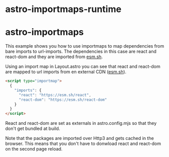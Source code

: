 # astro-importmaps-runtime

# astro-importmaps

This example shows you how to use importmaps to map dependencies from bare imports to url-imports. The dependencies in this case are react and react-dom and they are imported from [esm.sh](https://esm.sh/).

Using an import map in Layout.astro you can see that react and react-dom are mapped to url imports from en external CDN ([esm.sh](https://esm.sh/)).

```html
<script type="importmap">
  {
    "imports": {
      "react": "https://esm.sh/react",
      "react-dom": "https://esm.sh/react-dom"
    }
  }
</script>
```

React and react-dom are set as externals in astro.config.mjs so that they don't get bundled at build.

Note that the packages are imported over Http3 and gets cached in the browser. This means that you don't have to donwload react and react-dom on the second page reload.
